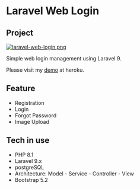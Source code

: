 # Laravel Web Login

## Project

[![laravel-web-login.png](https://i.postimg.cc/W4cK6nVW/laravel-web-login.png)](https://postimg.cc/w1F09D7L)

Simple web login management using Laravel 9.

Please visit my [demo](https://laravel-web-login.herokuapp.com/auth/index) at heroku.

## Feature

-   Registration
-   Login
-   Forgot Password
-   Image Upload

## Tech in use

-   PHP 8.1
-   Laravel 9.x
-   postgreSQL
-   Architecture: Model - Service - Controller - View
-   Bootstrap 5.2
